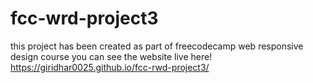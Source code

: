 # fcc-wrd-project3
this project has been created as part of freecodecamp web responsive design course
you can see the website live here!
https://giridhar0025.github.io/fcc-rwd-project3/
